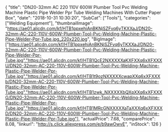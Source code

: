 {
	"title": "DN20-32mm AC 220 110V 600W Plumber Tool Pvc Welding Machine Plastic Pipe Welder Ppr Tube Welding Machines With Cutter Paper Box",
	"date": "2018-10-31 10:30:20",
	"SubCat": ["Tools"],
	"categories": ["Welding Equipment"],
	"thumbnailImage": "https://ae01.alicdn.com/kf/HTB1ppxehiAnBKNjSZFvq6yTKXXaJ/DN20-32mm-AC-220-110V-600W-Plumber-Tool-Pvc-Welding-Machine-Plastic-Pipe-Welder-Ppr-Tube.jpg_220x220.jpg",
	"BigImage": ["https://ae01.alicdn.com/kf/HTB1ppxehiAnBKNjSZFvq6yTKXXaJ/DN20-32mm-AC-220-110V-600W-Plumber-Tool-Pvc-Welding-Machine-Plastic-Pipe-Welder-Ppr-Tube.jpg","https://ae01.alicdn.com/kf/HTB1QcE2NXXXXXaKXFXXq6xXFXXXU/DN20-32mm-AC-220-110V-600W-Plumber-Tool-Pvc-Welding-Machine-Plastic-Pipe-Welder-Ppr-Tube.jpg","https://ae01.alicdn.com/kf/HTB1t9ozNXXXXXcwapXXq6xXFXXXb/DN20-32mm-AC-220-110V-600W-Plumber-Tool-Pvc-Welding-Machine-Plastic-Pipe-Welder-Ppr-Tube.jpg","https://ae01.alicdn.com/kf/HTB1zwk_NXXXXXbQXpXXq6xXFXXXG/DN20-32mm-AC-220-110V-600W-Plumber-Tool-Pvc-Welding-Machine-Plastic-Pipe-Welder-Ppr-Tube.jpg","https://ae01.alicdn.com/kf/HTB1MRcGNXXXXXaTaXXXq6xXFXXXD/DN20-32mm-AC-220-110V-600W-Plumber-Tool-Pvc-Welding-Machine-Plastic-Pipe-Welder-Ppr-Tube.jpg"],
	"actualPrice": 7.68,
	"comparePrice": 8.08,
	"linkurl": "http://s.click.aliexpress.com/e/b9awOwvE",
	"inStock": 126
}
